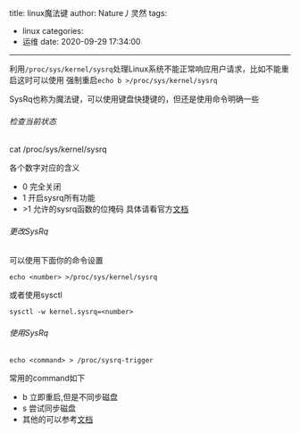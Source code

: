 title: linux魔法键
author: Nature丿灵然
tags:
  - linux
categories:
  - 运维
date: 2020-09-29 17:34:00
---
利用`/proc/sys/kernel/sysrq`处理Linux系统不能正常响应用户请求，比如不能重启这时可以使用
强制重启`echo b >/proc/sys/kernel/sysrq`
<!--more-->
SysRq也称为魔法键，可以使用键盘快捷键的，但还是使用命令明确一些

###### 检查当前状态

  cat /proc/sys/kernel/sysrq

各个数字对应的含义

- 0 完全关闭
- 1 开启sysrq所有功能
- \>1 允许的sysrq函数的位掩码 具体请看官方[文档](https://www.kernel.org/doc/html/v4.11/admin-guide/sysrq.html)

###### 更改SysRq

可以使用下面你的命令设置

```shell
echo <number> >/proc/sys/kernel/sysrq
```

或者使用sysctl

```shell
sysctl -w kernel.sysrq=<number>
```  

###### 使用SysRq

```shell
echo <command> > /proc/sysrq-trigger
```

常用的command如下

- b 立即重启,但是不同步磁盘
- s 尝试同步磁盘
- 其他的可以参考[文档](https://www.kernel.org/doc/html/v4.11/admin-guide/sysrq.html)
